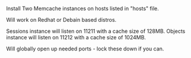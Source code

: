 Install Two Memcache instances on hosts listed in "hosts" file.

Will work on Redhat or Debain based distros. 

Sessions instance will listen on 11211 with a cache size of 128MB.
Objects instance will listen on 11212 with a cache size of 1024MB.

Will globally open up needed ports - lock these down if you can.

